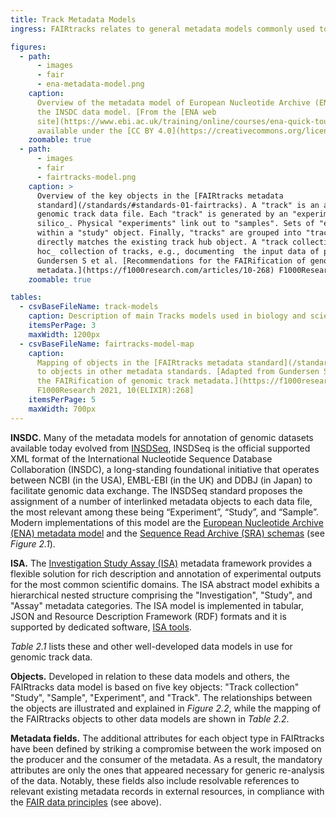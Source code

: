 ```yaml
---
title: Track Metadata Models
ingress: FAIRtracks relates to general metadata models commonly used to describe genomic datasets

figures:
  - path:
      - images
      - fair
      - ena-metadata-model.png
    caption:
      Overview of the metadata model of European Nucleotide Archive (ENA), which has evolved from
      the INSDC data model. [From the [ENA web
      site](https://www.ebi.ac.uk/training/online/courses/ena-quick-tour/what-is-ena/what-can-i-do-with-resource-name/),
      available under the [CC BY 4.0](https://creativecommons.org/licenses/by/4.0/) license]
    zoomable: true
  - path:
      - images
      - fair
      - fairtracks-model.png
    caption: >
      Overview of the key objects in the [FAIRtracks metadata
      standard](/standards/#standards-01-fairtracks). A "track" is an atomic element representing a
      genomic track data file. Each "track" is generated by an "experiment", physically or _in
      silico_. Physical "experiments" link out to "samples". Sets of "experiments" are contained
      within a "study" object. Finally, "tracks" are grouped into "track collections", which
      directly matches the existing track hub object. A "track collection" can also refer to an _ad
      hoc_ collection of tracks, e.g., documenting  the input data of published analyses. [From
      Gundersen S et al. [Recommendations for the FAIRification of genomic track
      metadata.](https://f1000research.com/articles/10-268) F1000Research 2021, 10(ELIXIR):268]
    zoomable: true

tables:
  - csvBaseFileName: track-models
    caption: Description of main Tracks models used in biology and scientifics studies.
    itemsPerPage: 3
    maxWidth: 1200px
  - csvBaseFileName: fairtracks-model-map
    caption:
      Mapping of objects in the [FAIRtracks metadata standard](/standards/#standards-01-fairtracks)
      to objects in other metadata standards. [Adapted from Gundersen S et al. [Recommendations for
      the FAIRification of genomic track metadata.](https://f1000research.com/articles/10-268)
      F1000Research 2021, 10(ELIXIR):268]
    itemsPerPage: 5
    maxWidth: 700px
---
```


**INSDC.** Many of the metadata models for annotation of genomic datasets available today evolved
from [INSDSeq](https://www.insdc.org/documents/xml-status), INSDSeq is the official supported XML
format of the International Nucleotide Sequence Database Collaboration (INSDC), a long-standing
foundational initiative that operates between NCBI (in the USA), EMBL-EBI (in the UK) and DDBJ (in
Japan) to facilitate genomic data exchange. The INSDSeq standard proposes the assignment of a number
of interlinked metadata objects to each data file, the most relevant among these being “Experiment”,
“Study”, and “Sample”. Modern implementations of this model are the
[European Nucleotide Archive (ENA) metadata model](https://ena-docs.readthedocs.io/en/latest/submit/general-guide/metadata.html)
and the
[Sequence Read Archive (SRA) schemas](https://trace.ncbi.nlm.nih.gov/Traces/sra/sra.cgi?view=xml_schemas)
(see _Figure 2.1_).

**ISA.** The
[Investigation Study Assay (ISA)](https://isa-specs.readthedocs.io/en/latest/isamodel.html#)
metadata framework provides a flexible solution for rich description and annotation of experimental
outputs for the most common scientific domains. The ISA abstract model exhibits a hierarchical
nested structure comprising the "Investigation", "Study", and "Assay" metadata categories. The ISA
model is implemented in tabular, JSON and Resource Description Framework (RDF) formats and it is
supported by dedicated software, [ISA tools](https://isa-tools.org/).

_Table 2.1_ lists these and other well-developed data models in use for genomic track data.

<ui-fairtracks-content>

**Objects.** Developed in relation to these data models and others, the FAIRtracks data model is
based on five key objects: "Track collection" "Study", "Sample", "Experiment", and "Track". The
relationships between the objects are illustrated and explained in _Figure 2.2_, while the mapping
of the FAIRtracks objects to other data models are shown in _Table 2.2_.

**Metadata fields.** The additional attributes for each object type in FAIRtracks have been defined
by striking a compromise between the work imposed on the producer and the consumer of the metadata.
As a result, the mandatory attributes are only the ones that appeared necessary for generic
re-analysis of the data. Notably, these fields also include resolvable references to relevant
existing metadata records in external resources, in compliance with the
[FAIR data principles](/fair/#fair-01-fair-data-fairtracks) (see above).

</ui-fairtracks-content>
